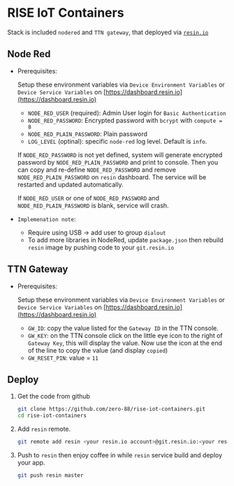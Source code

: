 # RISE IoT Containers

Stack is included `nodered` and `TTN gateway`, that deployed via [`resin.io`](https://resin.io/)

## Node Red

- Prerequisites:

  Setup these environment variables via `Device Environment Variables` or `Device Service Variables` on [https://dashboard.resin.io](https://dashboard.resin.io)

  - `NODE_RED_USER` (required): Admin User login for `Basic Authentication`
  - `NODE_RED_PASSWORD`: Encrypted password with `bcrypt` with `compute = 8`
  - `NODE_RED_PLAIN_PASSWORD`: Plain password
  - `LOG_LEVEL` (optinal): specific `node-red` log level. Default is `info`.

  If `NODE_RED_PASSWORD` is not yet defined, system will generate encrypted password by `NODE_RED_PLAIN_PASSWORD` and print to console. Then you can copy and re-define `NODE_RED_PASSWORD` and remove `NODE_RED_PLAIN_PASSWORD` on `resin` dashboard. The service will be restarted and updated automatically.

  If `NODE_RED_USER` or one of `NODE_RED_PASSWORD` and `NODE_RED_PLAIN_PASSWORD` is blank, service will crash.

- `Implemenation note`:
  - Require using USB -> add user to group `dialout`
  - To add more libraries in NodeRed, update `package.json` then rebuild `resin` image by pushing code to your `git.resin.io`

## TTN Gateway

- Prerequisites:

  Setup these environment variables via `Device Environment Variables` or `Device Service Variables` on [https://dashboard.resin.io](https://dashboard.resin.io)

  - `GW_ID`: copy the value listed for the `Gateway ID` in the TTN console.
  - `GW_KEY`: on the TTN console click on the little eye icon to the right of `Gateway Key`, this will display the value. Now use the icon at the end of the line to copy the value (and display `copied`)
  - `GW_RESET_PIN`: value = `11`

## Deploy

1. Get the code from github

   ```bash
   git clone https://github.com/zero-88/rise-iot-containers.git
   cd rise-iot-containers
   ```

2. Add `resin` remote.

   ```bash
   git remote add resin <your resin.io account>@git.resin.io:<your resin.io account>/rise-iot-containers.git
   ```

3. Push to `resin` then enjoy coffee in while `resin` service build and deploy your app.

   ```bash
   git push resin master
   ```
